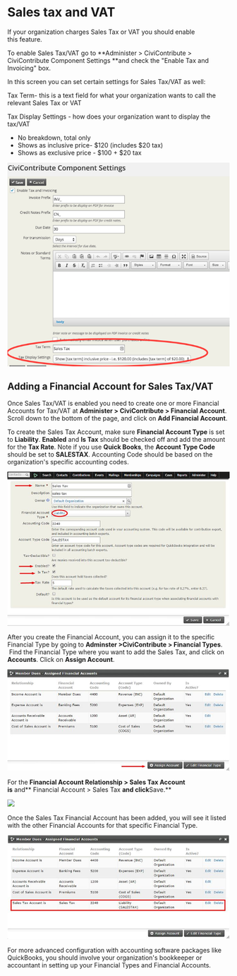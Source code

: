 Sales tax and VAT
=================

If your organization charges Sales Tax or VAT you should enable
this feature.

To enable Sales Tax/VAT go to **Administer > CiviContribute >
CiviContribute Component Settings **and check the "Enable Tax and
Invoicing" box. 

In this screen you can set certain settings for Sales Tax/VAT as well:

Tax Term- this is a text field for what your organization wants to call
the relevant Sales Tax or VAT

Tax Display Settings - how does your organization want to display the
tax/VAT

-   No breakdown, total only
-   Shows as inclusive price- $120 (includes $20 tax)
-   Shows as exclusive price - $100 + $20 tax  

![](/images/enable_tax_fields.png)

Adding a Financial Account for Sales Tax/VAT 
---------------------------------------------

Once Sales Tax/VAT is enabled you need to create one or more Financial
Accounts for Tax/VAT at **Administer > CiviContribute > Financial
Account**. Scroll down to the bottom of the page, and click on **Add
Financial Account**.

To create the Sales Tax Account, make sure **Financial Account Type** is
set to **Liability**. **Enabled** and **Is Tax** should be checked off
and add the amount for the **Tax Rate**. Note if you use **Quick
Books**, the **Account Type Code** should be set to **SALESTAX**.
Accounting Code should be based on the organization's specific
accounting codes.

![](/images/salestaxaccount4.jpg)

After you create the Financial Account, you can assign it to the
specific Financial Type by going to **Adminster >CiviContribute >
Financial Types**.  Find the Financial Type where you want to add the
Sales Tax, and click on **Accounts**. Click on **Assign Account**. 

![](/images/assignaccount2.jpg)

For the **Financial Account Relationship > Sales Tax Account
is** and** Financial Account > Sales Tax **and click**Save.** 

![](../_edit/static/addfinancialaccount2.jpg)

Once the Sales Tax Financial Account has been added, you will see it
listed with the other Financial Accounts for that specific Financial
Type. 

![](/images/salestaxadded2.jpg)

For more advanced configuration with accounting software packages like
QuickBooks, you should involve your organization's bookkeeper or
accountant in setting up your Financial Types and Financial Accounts. 



